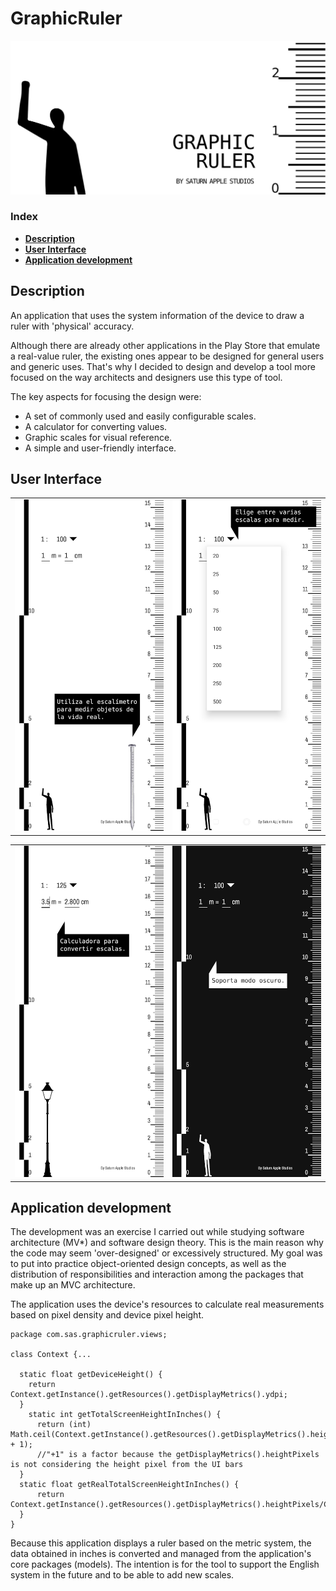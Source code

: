 # GraphicRuler
![Logo Image](docs/port-graphic-ruler.svg)

### Index
- **[Description](#description)**
- **[User Interface](#user-interface)**
- **[Application development](#application-development)**

## Description
An application that uses the system information of the device to draw a ruler with 'physical' accuracy. 

Although there are already other applications in the Play Store that emulate a real-value ruler, the existing ones appear to be designed for general users and generic uses. That's why I decided to design and develop a tool more focused on the way architects and designers use this type of tool.

The key aspects for focusing the design were:

- A set of commonly used and easily configurable scales.
- A calculator for converting values.
- Graphic scales for visual reference.
- A simple and user-friendly interface.

## User Interface
|  |  |
|---|---|
| ![app screenshot](docs/graphic_ruler_ss1.webp) | ![app screenshot](docs/graphic_ruler_ss2.webp)|

|  |  |
|---|---|
| ![app screenshot](docs/graphic_ruler_ss3.webp) | ![app screenshot](docs/graphic_ruler_ss4.webp)|

## Application development

 The development was an exercise I carried out while studying software architecture (MV*) and software design theory. This is the main reason why the code may seem 'over-designed' or excessively structured. My goal was to put into practice object-oriented design concepts, as well as the distribution of responsibilities and interaction among the packages that make up an MVC architecture.

The application uses the device's resources to calculate real measurements based on pixel density and device pixel height.

        
```
package com.sas.graphicruler.views;

class Context {...

  static float getDeviceHeight() {
    return Context.getInstance().getResources().getDisplayMetrics().ydpi;
  }
    static int getTotalScreenHeightInInches() {
      return (int) Math.ceil(Context.getInstance().getResources().getDisplayMetrics().heightPixels/Context.getDeviceHeight() + 1);
      //"+1" is a factor because the getDisplayMetrics().heightPixels is not considering the height pixel from the UI bars
  }
  static float getRealTotalScreenHeightInInches() {
      return Context.getInstance().getResources().getDisplayMetrics().heightPixels/Context.getDeviceHeight();
  }
}

```
Because this application displays a ruler based on the metric system, the data obtained in inches is converted and managed from the application's core packages (models). The intention is for the tool to support the English system in the future and to be able to add new scales.